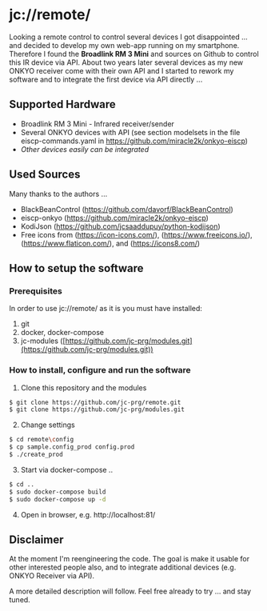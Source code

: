 # jc://remote/

Looking a remote control to control several devices I got disappointed ... and decided to develop my own web-app  running on my smartphone.
Therefore I found the **Broadlink RM 3 Mini** and sources on Github to control this IR device via API. About two years later several devices
as my new ONKYO receiver come with their own API and I started to rework my software and to integrate the first device via API directly ...

## Supported Hardware

* Broadlink RM 3 Mini - Infrared receiver/sender
* Several ONKYO devices with API (see section modelsets in the file eiscp-commands.yaml in https://github.com/miracle2k/onkyo-eiscp)
* *Other devices easily can be integrated*

## Used Sources

Many thanks to the authors ...
  
* BlackBeanControl (https://github.com/davorf/BlackBeanControl)
* eiscp-onkyo (https://github.com/miracle2k/onkyo-eiscp)
* KodiJson (https://github.com/jcsaaddupuy/python-kodijson)
* Free icons from (https://icon-icons.com/), (https://www.freeicons.io/), (https://www.flaticon.com/), and (https://icons8.com/)


## How to setup the software

### Prerequisites

In order to use jc://remote/ as it is you must have installed:

1. git
2. docker, docker-compose
3. jc-modules ([https://github.com/jc-prg/modules.git](https://github.com/jc-prg/modules.git))


### How to install, configure and run the software

1. Clone this repository and the modules

```bash
$ git clone https://github.com/jc-prg/remote.git
$ git clone https://github.com/jc-prg/modules.git
```

2. Change settings

```bash
$ cd remote\config
$ cp sample.config_prod config.prod
$ ./create_prod
```

3. Start via docker-compose ..

```bash
$ cd ..
$ sudo docker-compose build
$ sudo docker-compose up -d
```

4. Open in browser, e.g. http://localhost:81/


## Disclaimer

At the moment I'm reengineering the code. The goal is make it usable for other interested people also, and to integrate additional devices (e.g. ONKYO Receiver via API). 

A more detailed description will follow. Feel free already to try ... and stay tuned.
